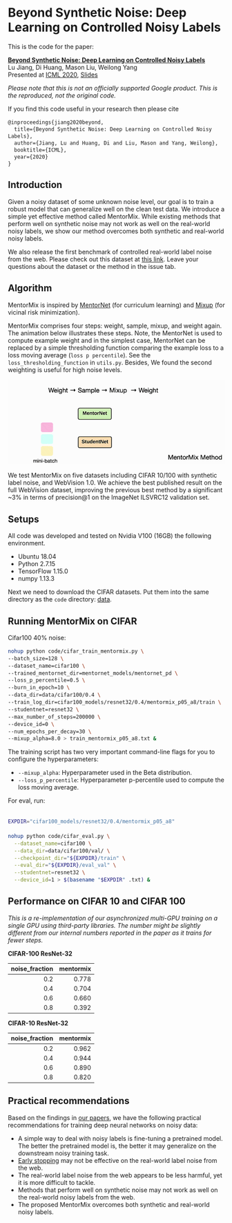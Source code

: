 
# Beyond Synthetic Noise: Deep Learning on Controlled Noisy Labels

This is the code for the paper:

**<a href="https://arxiv.org/abs/1911.09781">Beyond Synthetic Noise: Deep Learning on Controlled Noisy Labels
</a>**
<br>
Lu Jiang, Di Huang, Mason Liu, Weilong Yang
<br>
Presented at [ICML 2020](https://icml.cc/Conferences/2020),
[Slides](http://www.lujiang.info/resources/icml20_slides.pdf)


*Please note that this is not an officially supported Google product. This is the reproduced, not the original code.*

If you find this code useful in your research then please cite

```
@inproceedings{jiang2020beyond,
  title={Beyond Synthetic Noise: Deep Learning on Controlled Noisy Labels},
  author={Jiang, Lu and Huang, Di and Liu, Mason and Yang, Weilong},
  booktitle={ICML},
  year={2020}
}
```

## Introduction

Given a noisy dataset of some unknown noise level, our goal is to train a
robust model that can generalize well on the clean test data.
We introduce a simple yet effective method called MentorMix.
While existing methods that perform well on synthetic noise may not work as well on the real-world noisy labels,
we show our method overcomes both synthetic and real-world noisy labels.


We also release the first benchmark of controlled real-world label noise from
the web. Please check out this dataset at [this link](). Leave your questions about
the dataset or the method in the issue tab.

## Algorithm

MentorMix is inspired by [MentorNet](https://github.com/google/mentornet)
(for curriculum learning) and [Mixup](https://github.com/hongyi-zhang/mixup)
(for vicinal risk minimization).

MentorMix comprises four steps: weight, sample, mixup, and weight again.
The animation below illustrates these steps. Note, the MentorNet is used to
compute example weight and in the simplest case, MentorNet can be replaced
by a simple thresholding function comparing the example loss to a loss moving
average (`loss p percentile`).
See the `loss_thresholding_function` in `utils.py`.
Besides, We found the second weighting is useful for high noise levels.


![Algorithm Overview](images/mentormix.gif)


We test MentorMix on five datasets including CIFAR 10/100 with synthetic
label noise, and WebVision 1.0. We achieve the best published result on the
full WebVision dataset, improving the previous best method by a
significant ~3% in terms of precision@1 on the ImageNet ILSVRC12 validation set.



## Setups
All code was developed and tested on Nvidia V100 (16GB) the following
environment.

- Ubuntu 18.04
- Python 2.7.15
- TensorFlow 1.15.0
- numpy 1.13.3


Next we need to download the CIFAR datasets.
Put them into the same directory as the `code` directory:
[data](https://storage.googleapis.com/cnlw/cifar.zip).



## Running MentorMix on CIFAR


Cifar100 40% noise:

```bash
nohup python code/cifar_train_mentormix.py \
--batch_size=128 \
--dataset_name=cifar100 \
--trained_mentornet_dir=mentornet_models/mentornet_pd \
--loss_p_percentile=0.5 \
--burn_in_epoch=10 \
--data_dir=data/cifar100/0.4 \
--train_log_dir=cifar100_models/resnet32/0.4/mentormix_p05_a8/train \
--studentnet=resnet32 \
--max_number_of_steps=200000 \
--device_id=0 \
--num_epochs_per_decay=30 \
--mixup_alpha=8.0 > train_mentormix_p05_a8.txt &
```

The training script has two very important command-line flags for you to
configure the hyperparameters:

- `--mixup_alpha`: Hyperparameter used in the Beta distribution.
- `--loss_p_percentile`: Hyperparameter p-percentile used to compute the loss moving average.

For eval, run:

```bash

EXPDIR="cifar100_models/resnet32/0.4/mentormix_p05_a8"

nohup python code/cifar_eval.py \
  --dataset_name=cifar100 \
  --data_dir=data/cifar100/val/ \
  --checkpoint_dir="${EXPDIR}/train" \
  --eval_dir="${EXPDIR}/eval_val" \
  --studentnet=resnet32 \
  --device_id=1 > $(basename "$EXPDIR" .txt) &
```

## Performance on CIFAR 10 and CIFAR 100

*This is a re-implementation of our asynchronized multi-GPU training on
a single GPU using third-party libraries.
The number might be slightly different from our internal numbers reported
in the paper as it trains for fewer steps.*


**CIFAR-100 ResNet-32**

noise_fraction | mentormix
-------------: | --------:
0.2            | 0.778
0.4            | 0.704
0.6            | 0.660
0.8            | 0.392

**CIFAR-10 ResNet-32**

noise_fraction | mentormix
-------------: | --------:
0.2            | 0.962
0.4            | 0.944
0.6            | 0.890
0.8            | 0.820


## Practical recommendations

Based on the findings in [our papers](https://arxiv.org/abs/1911.09781),
we have the following practical recommendations for training deep neural
networks on noisy data:

- A simple way to deal with noisy labels is fine-tuning a pretrained model. The better the pretrained model is, the better it may generalize on the downstream noisy training task.
- [Early stopping](https://en.wikipedia.org/wiki/Early_stopping) may not be effective on the real-world label noise from the web.
- The real-world label noise from the web appears to be less harmful, yet it is more difficult to tackle.
- Methods that perform well on synthetic noise may not work as well on the real-world noisy labels from the web.
- The proposed MentorMix overcomes both synthetic and real-world noisy labels.

